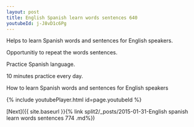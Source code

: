 ```yaml
---
layout: post
title: English Spanish learn words sentences 640 
youtubeId: j-J8vD1c6Pg
---
```

 
 
Helps to learn Spanish words and sentences for English speakers.

Opportunitiy to repeat the words sentences. 

Practice Spanish language. 
 
10 minutes practice every day. 
 
How to learn Spanish words and sentences for English speakers 
 
{% include youtubePlayer.html id=page.youtubeId %}
 
 
[Next]({{ site.baseurl }}{% link  split2/_posts/2015-01-31-English spanish learn words sentences 774 .md%})
 
